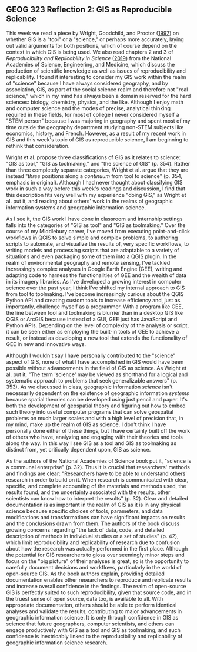 ## GEOG 323 Reflection 2: GIS as Reproducible Science

This week we read a piece by Wright, Goodchild, and Proctor ([1997](https://www.tandfonline.com/doi/abs/10.1111/0004-5608.872057)) on whether GIS is a "tool" or a "science," or perhaps more accurately, laying out valid arguments for both positions, which of course depend on the context in which GIS is being used. We also read chapters 2 and 3 of _Reproducibility and Replicability in Science_ ([2019](https://www.nap.edu/catalog/25303/reproducibility-and-replicability-in-science)) from the National Academies of Science, Engineering, and Medicine, which discuss the production of scientific knowledge as well as issues of reproducibility and replicability. I found it interesting to consider my GIS work within the realm of "science" because I have always considered geography, and by association, GIS, as part of the social science realm and therefore not "real science," which in my mind has always been a domain reserved for the hard sciences: biology, chemistry, physics, and the like. Although I enjoy math and computer science and the modes of precise, analytical thinking required in these fields, for most of college I never considered myself a "STEM person" because I was majoring in geography and spent most of my time outside the geography department studying non-STEM subjects like economics, history, and French. However, as a result of my recent work in GIS and this week's topic of GIS as reproducible science, I am beginning to rethink that consideration.

Wright et al. propose three classifications of GIS as it relates to science: "GIS as tool," "GIS as toolmaking," and "the science of GIS" (p. 354). Rather than three completely separate categories, Wright et al. argue that they are instead "_three_ positions along a _continuum_ from tool to science" (p. 354, emphasis in original). Although I had never thought about classifying GIS work in such a way before this week's readings and discussion, I find that this description fits very well with my experience "doing GIS," as Wright et al. put it, and reading about others' work in the realms of geographic information systems and geographic information science.

As I see it, the GIS work I have done in classroom and internship settings falls into the categories of "GIS as tool" and "GIS as toolmaking." Over the course of my Middlebury career, I've moved from executing point-and-click workflows in QGIS to solve simple and complex problems, to authoring scripts to automate, and visualize the results of, very specific workflows, to writing models and processing scripts that are adaptable to a variety of situations and even packaging some of them into a QGIS plugin. In the realm of environmental geography and remote sensing, I've tackled increasingly complex analyses in Google Earth Engine (GEE), writing and adapting code to harness the functionalities of GEE and the wealth of data in its imagery libraries. As I've developed a growing interest in computer science over the past year, I think I've shifted my internal approach to GIS from tool to toolmaking. I've become increasingly curious about the QGIS Python API and creating custom tools to increase efficiency and, just as importantly, challenge myself as a programmer. With a program like GEE, the line between tool and toolmaking is blurrier than in a desktop GIS like QGIS or ArcGIS because instead of a GUI, GEE just has JavaScript and Python APIs. Depending on the level of complexity of the analysis or script, it can be seen either as employing the built-in tools of GEE to achieve a result, or instead as developing a new tool that extends the functionality of GEE in new and innovative ways.

Although I wouldn't say I have personally contributed to the "science" aspect of GIS, none of what I have accomplished in GIS would have been possible without advancements in the field of GIS as science. As Wright et al. put it, "The term 'science' may be viewed as shorthand for a logical and systematic approach to problems that seek generalizable answers" (p. 353). As we discussed in class, geographic information _science_ isn't necessarily dependent on the existence of geographic information _systems_ because spatial theories can be developed using just pencil and paper. It's both the development of geospatial theory and figuring out how to embed such theory into useful computer programs that can solve geospatial problems on much larger scales and with a high level of precision that, in my mind, make up the realm of GIS as science. I don't think I have personally done either of these things, but I have certainly built off the work of others who have, analyzing and engaging with their theories and tools along the way. In this way I see GIS as a tool and GIS as toolmaking as distinct from, yet critically dependent upon, GIS as science.

As the authors of the National Academies of Science book put it, "science is a communal enterprise" (p. 32). Thus it is crucial that researchers' methods and findings are clear: "Researchers have to be able to understand others' research in order to build on it. When research is communicated with clear, specific, and complete accounting of the materials and methods used, the results found, and the uncertainty associated with the results, other scientists can know how to interpret the results" (p. 32). Clear and detailed documentation is as important in the realm of GIS as it is in any physical science because specific choices of tools, parameters, and data modifications and transformations can have significant impacts on results and the conclusions drawn from them. The authors of the book discuss growing concerns regarding "the lack of data, code, and detailed description of methods in individual studies or a set of studies" (p. 42), which limit reproducibility and replicability of research due to confusion about how the research was actually performed in the first place. Although the potential for GIS researchers to gloss over seemingly minor steps and focus on the "big picture" of their analyses is great, so is the opportunity to carefully document decisions and workflows, particularly in the world of open-source GIS. As the book authors explain, providing detailed documentation enables other researchers to reproduce and replicate results and increase overall confidence in the findings. The realm of open-source GIS is perfectly suited to such reproducibility, given that source code, and in the truest sense of open source, data too, is available to all. With appropriate documentation, others should be able to perform identical analyses and validate the results, contributing to major advancements in geographic information science. It is only through confidence in GIS as science that future geographers, computer scientists, and others can engage productively with GIS as a tool and GIS as toolmaking, and such confidence is inextricably linked to the reproducibility and replicability of geographic information science research.
